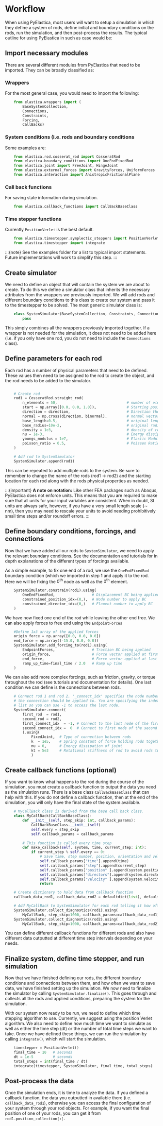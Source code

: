 # Workflow

When using PyElastica, most users will want to setup a simulation in which they define a system of rods, define initial and boundary conditions on the rods, run the simulation, and then post-process the results. The typical outline for using PyElastica in such as case would be:

## Import necessary modules
There are several different modules from PyElastica that need to be imported. They can be broadly classified as:  

### Wrappers
For the most general case, you would need to import the following:
```python
    from elastica.wrappers import (
        BaseSystemCollection,
        Connections,
        Constraints,
        Forcing,
        CallBacks)
```
### System conditions (i.e. rods and boundary conditions
Some examples are:
```python
    from elastica.rod.cosserat_rod import CosseratRod
    from elastica.boundary_conditions import OneEndFixedRod
    from elastica.joint import FreeJoint, HingeJoint
    from elastica.external_forces import GravityForces, UniformForces
    from elastica.interaction import AnistropicFrictionalPlane
```
### Call back functions
For saving state information during simulation.
```python
    from elastica.callback_functions import CallBackBaseClass
```
### Time stepper functions
Currently `PositionVerlet` is the best default.
```python
    from elastica.timestepper.symplectic_steppers import PositionVerlet
    from elastica.timestepper import integrate
```

:::{note}
See the examples folder for a list to typical import statements. Future implementations will work to simplify this step.
:::

## Create simulator
We need to define an object that will contain the system we are about to create. To do this we define a simulator class that inherits the necessary attributes from the wrappers we previously imported. We will add rods and different boundary conditions to this class to create our system and pass it to the timestepper to be solved. The most generic simulator class is:  
```python
    class SystemSimulator(BaseSystemCollection, Constraints, Connections, Forcing, CallBacks): 
        pass 
```
This simply combines all the wrappers previously imported together. If a wrapper is not needed for the simulation, it does not need to be added here (i.e. if you only have one rod, you do not need to include the `Connections` class).

## Define parameters for each rod
Each rod has a number of physical parameters that need to be defined. These values then need to be assigned to the rod to create the object, and the rod needs to be added to the simulator. 
```python

    # Create rod
    rod1 = CosseratRod.straight_rod(
        n_elements = 50,                                # number of elements
        start = np.array([0.0, 0.0, 1.0]),              # Starting position of first node in rod
        direction = direction,                          # Direction the rod extends
        normal = np.cross(direction, binormal),         # normal vector of rod
        base_length=0.5,                                # original length of rod (m)
        base_radius=10e-2,                              # original radius of rod (m)
        density = 1e3,                                  # density of rod (kg/m^3)
        nu = 1e-3,                                      # Energy dissipation of rod
        youngs_modulus = 1e7,                           # Elastic Modulus (Pa)
        poisson_ratio = 0.5,                            # Poisson Ratio
    )

    # Add rod to SystemSimulator
    SystemSimulator.append(rod1)
```
This can be repeated to add multiple rods to the system. Be sure to remember to change the name of the rods (rod1 $\rightarrow$ rod2) and the starting location for each rod along with the rods physical properties as needed. 

:::{important}
**A note on notation:** Like other FEA packages such as Abaqus, PyElastica does not enforce units. This means that you are required to make sure that all units for your input variables are consistent. When in doubt, SI units are always safe, however, if you have a very small length scale ($\sim$ nm), then you may need to rescale your units to avoid needing prohibitively small time steps and/or roundoff errors. 
:::

## Define boundary conditions, forcings, and connections
Now that we have added all our rods to `SystemSimulator`, we need to apply the relevant boundary conditions. See the documentation and tutorials for in depth explanations of the different types of forcings available. 

As a simple example, to fix one end of a rod, we use the `OneEndFixedRod` boundary condition (which we imported in step 1 and apply it to the rod. Here we will be fixing the $0^{\text{th}}$ node as well as the $0^{\text{th}}$ element. 
```python 
    SystemSimulator.constrain(rod1).using(
        OneEndFixedRod,                 # Displacement BC being applied
        constrained_position_idx=(0,),  # Node number to apply BC
        constrained_director_idx=(0,)   # Element number to apply BC
    )
```
We have now fixed one end of the rod while leaving the other end free. We can also apply forces to free end using the `EndpointForces`
```python
    #Define 1x3 array of the applied forces
    origin_force = np.array([0.0, 0.0, 0.0])
    end_force = np.array([-15.0, 0.0, 0.0]) 
    SystemSimulator.add_forcing_to(rod1).using(
        EndpointForces,                 # Traction BC being applied
        origin_force,                   # Force vector applied at first node
        end_force,                      # Force vector applied at last node
        ramp_up_time=final_time / 2.0   # Ramp up time 
    )
```
We can also add more complex forcings, such as friction, gravity, or torque throughout the rod (see tutorials and documentation for details). One last condition we can define is the connections between rods. 
```python
    # Connect rod 1 and rod 2. '_connect_idx' specifies the node number that 
    # the connection should be applied to. You are specifying the index of a 
    # list so you can use -1 to access the last node. 
    SystemSimulator.connect(
        first_rod  = rod1, 
        second_rod = rod2, 
        first_connect_idx  = -1, # Connect to the last node of the first rod. 
        second_connect_idx =  0  # Connect to first node of the second rod. 
        ).using(
            FixedJoint,  # Type of connection between rods
            k  = 1e5,    # Spring constant of force holding rods together (F = k*x)
            nu = 0,      # Energy dissipation of joint
            kt = 5e3     # Rotational stiffness of rod to avoid rods twisting
            )
```

## Create callback functions (optional)
If you want to know what happens to the rod during the course of the simulation, you must create a callback function to output the data you need as the simulation runs. There is a base class `CallBackBaseClass` that can help with this. If you do not define a callback function, then at the end of the simulation, you will only have the final state of the system available.  
```python
    # MyCallBack class is derived from the base call back class.   
    class MyCallBack(CallBackBaseClass):
        def __init__(self, step_skip: int, callback_params):
            CallBackBaseClass.__init__(self)
            self.every = step_skip
            self.callback_params = callback_params
        
        # This function is called every time step
        def make_callback(self, system, time, current_step: int):         
            if current_step % self.every == 0:
                # Save time, step number, position, orientation and velocity
                self.callback_params["time"].append(time)
                self.callback_params["step"].append(current_step)
                self.callback_params["position" ].append(system.position_collection.copy())
                self.callback_params["directors"].append(system.director_collection.copy())
                self.callback_params["velocity" ].append(system.velocity_collection.copy())
                return

    # Create dictionary to hold data from callback function
    callback_data_rod1, callback_data_rod2 = defaultdict(list), defaultdict(list)

    # Add MyCallBack to SystemSimulator for each rod telling it how often to save data (step_skip)
    SystemSimulator.collect_diagnostics(rod1).using(
        MyCallBack, step_skip=1000, callback_params=callback_data_rod1)
    SystemSimulator.collect_diagnostics(rod2).using(
        MyCallBack, step_skip=1000, callback_params=callback_data_rod2)
```
You can define different callback functions for different rods and also have different data outputted at different time step intervals depending on your needs.

## Finalize system, define time stepper, and run simulation
Now that we have finished defining our rods, the different boundary conditions and connections between them, and how often we want to save data, we have finished setting up the simulation. We now need to finalize the simulator by calling `SystemSimulator.finalize()`. This goes through and collects all the rods and applied conditions, preparing the system for the simulation. 

With our system now ready to be run, we need to define which time stepping algorithm to use. Currently, we suggest using the position Verlet algorithm. We also need to define how much time we want to simulate as well as either the time step (dt) or the number of total time steps we want to take. Once we have defined these things, we can run the simulation by calling `integrate()`, which will start the simulation. 
```python
    timestepper = PositionVerlet()
    final_time = 10   # seconds
    dt = 1e-5         # seconds
    total_steps = int(final_time / dt) 
    integrate(timestepper, SystemSimulator, final_time, total_steps)
```

## Post-process the data
Once the simulation ends, it is time to analyze the data. If you defined a callback function, the data you outputted in available there (i.e. `callback_data_rod1`), otherwise you can access the final configuration of your system through your rod objects. For example, if you want the final position of one of your rods, you can get it from `rod1.position_collection[:]`. 

